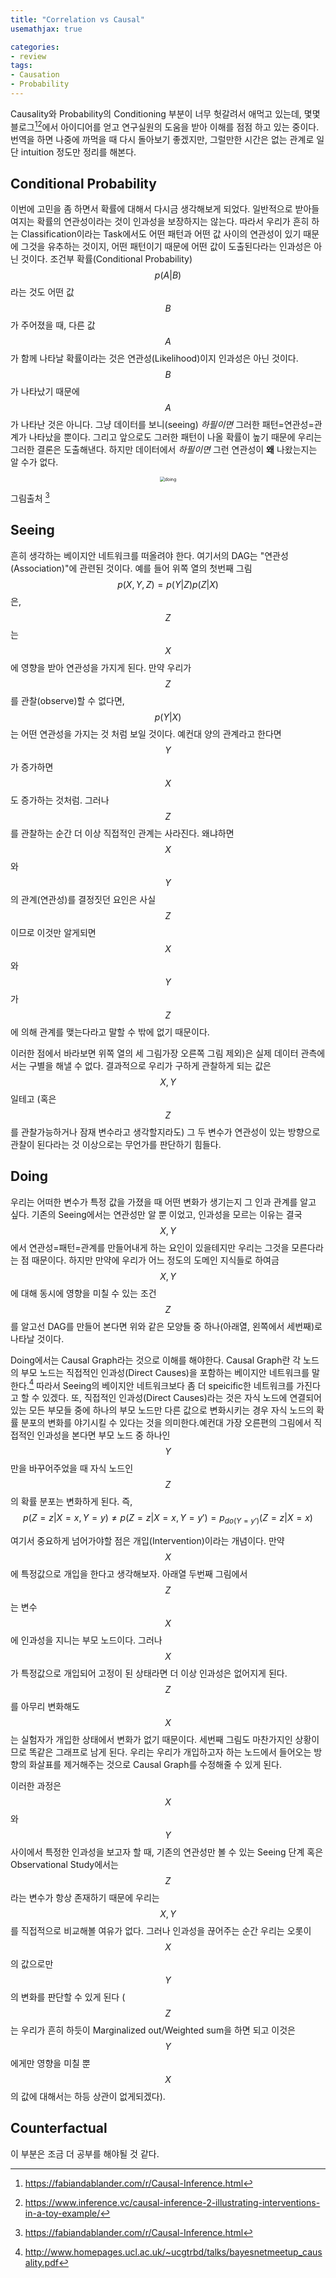 ```yaml
---
title: "Correlation vs Causal"
usemathjax: true

categories:
- review
tags:
- Causation
- Probability
---
```


Causality와 Probability의 Conditioning 부분이 너무 헛갈려서 애먹고 있는데, 몇몇 블로그[^1][^2]에서 아이디어를 얻고 연구실원의 도움을 받아 이해를 점점 하고 있는 중이다. 번역을 하면 나중에 까먹을 때 다시 돌아보기 좋겠지만, 그럴만한 시간은 없는 관계로 일단 intuition 정도만 정리를 해본다.



## Conditional Probability

이번에 고민을 좀 하면서 확률에 대해서 다시금 생각해보게 되었다. 일반적으로 받아들여지는 확률의 연관성이라는 것이 인과성을 보장하지는 않는다. 따라서 우리가 흔히 하는 Classification이라는 Task에서도 어떤 패턴과 어떤 값 사이의 연관성이 있기 때문에 그것을 유추하는 것이지, 어떤 패턴이기 때문에 어떤 값이 도출된다라는 인과성은 아닌 것이다. 조건부 확률(Conditional Probability) 
$$p(A|B)$$
라는 것도 어떤 값 $$B$$가 주어졌을 때, 다른 값 $$A$$가 함께 나타날 확률이라는 것은 연관성(Likelihood)이지 인과성은 아닌 것이다. $$B$$가 나타났기 때문에 $$A$$가 나타난 것은 아니다. 그냥 데이터를 보니(seeing) *하필이면* 그러한 패턴=연관성=관계가 나타났을 뿐이다. 그리고 앞으로도 그러한 패턴이 나올 확률이 높기 때문에 우리는 그러한 결론은 도출해낸다. 하지만 데이터에서 *하필이면* 그런 연관성이 **왜** 나왔는지는 알 수가 없다. 



<center><img src="/assets/images/2020-02-13-Correlation-Causal/doing.png" alt="doing" style="zoom:50%;" /></center>

그림출처 [^1]



## Seeing

흔히 생각하는 베이지안 네트워크를 떠올려야 한다. 여기서의 DAG는 "연관성(Association)"에 관련된 것이다. 예를 들어 위쪽 열의 첫번째 그림
$$p(X, Y, Z) = p(Y|Z)p(Z|X)$$
은, $$Z$$는 $$X$$에 영향을 받아 연관성을 가지게 된다. 만약 우리가 $$Z$$를 관찰(observe)할 수 없다면, $$p(Y|X)$$는 어떤 연관성을 가지는 것 처럼 보일 것이다. 예컨대 양의 관계라고 한다면 $$Y$$가 증가하면 $$X$$도 증가하는 것처럼. 그러나 $$Z$$를 관찰하는 순간 더 이상 직접적인 관계는 사라진다. 왜냐하면 $$X$$와 $$Y$$의 관계(연관성)를 결정짓던 요인은 사실 $$Z$$이므로 이것만 알게되면 $$X$$와 $$Y$$가 $$Z$$에 의해 관계를 맺는다라고 말할 수 밖에 없기 때문이다.

이러한 점에서 바라보면 위쪽 열의 세 그림가장 오른쪽 그림 제외)은 실제 데이터 관측에서는 구별을 해낼 수 없다. 결과적으로 우리가 구하게 관찰하게 되는 값은 $$X, Y$$일테고 (혹은 $$Z$$를 관찰가능하거나 잠재 변수라고 생각할지라도) 그 두 변수가 연관성이 있는 방향으로 관찰이 된다라는 것 이상으로는 무언가를 판단하기 힘들다.



## Doing

우리는 어떠한 변수가 특정 값을 가졌을 때 어떤 변화가 생기는지 그 인과 관계를 알고 싶다. 기존의 Seeing에서는 연관성만 알 뿐 이었고, 인과성을 모르는 이유는 결국 $$X, Y$$에서 연관성=패턴=관계를 만들어내게 하는 요인이 있을테지만 우리는 그것을 모른다라는 점 때문이다. 하지만 만약에 우리가 어느 정도의 도메인 지식들로 하여금 $$X, Y$$에 대해 동시에 영향을 미칠 수 있는 조건 $$Z$$를 알고선 DAG를 만들어 본다면 위와 같은 모양들 중 하나(아래열, 왼쪽에서 세번째)로 나타날 것이다.

Doing에서는 Causal Graph라는 것으로 이해를 해야한다. Causal Graph란 각 노드의 부모 노드는 직접적인 인과성(Direct Causes)을 포함하는 베이지안 네트워크를 말한다.[^3] 따라서 Seeing의 베이지안 네트워크보다 좀 더 speicific한 네트워크를 가진다고 할 수 있겠다. 또, 직접적인 인과성(Direct Causes)라는 것은 자식 노드에 연결되어 있는 모든 부모들 중에 하나의 부모 노드만 다른 값으로 변화시키는 경우 자식 노드의 확률 분포의 변화를 야기시킬 수 있다는 것을 의미한다.예컨대 가장 오른편의 그림에서 직접적인 인과성을 본다면 부모 노드 중 하나인 $$Y$$만을 바꾸어주었을 때 자식 노드인 $$Z$$의 확률 분포는 변화하게 된다. 즉, 
$$p(Z=z|X=x, Y=y) \neq p(Z=z|X=x, Y=y') = p_{do(Y=y')}(Z=z|X=x)$$



여기서 중요하게 넘어가야할 점은 개입(Intervention)이라는 개념이다. 만약 $$X$$에 특정값으로 개입을 한다고 생각해보자. 아래열 두번째 그림에서 $$Z$$는 변수 $$X$$에 인과성을 지니는 부모 노드이다. 그러나 $$X$$가 특정값으로 개입되어 고정이 된 상태라면 더 이상 인과성은 없어지게 된다. $$Z$$를 아무리 변화해도 $$X$$는 실험자가 개입한 상태에서 변화가 없기 때문이다. 세번째 그림도 마찬가지인 상황이므로 똑같은 그래프로 남게 된다. 우리는 우리가 개입하고자 하는 노드에서 들어오는 방향의 화살표를 제거해주는 것으로 Causal Graph를 수정해줄 수 있게 된다.

이러한 과정은 $$X$$와 $$Y$$ 사이에서 특정한 인과성을 보고자 할 때, 기존의 연관성만 볼 수 있는 Seeing 단계 혹은 Observational Study에서는 $$Z$$라는 변수가 항상 존재하기 때문에 우리는 $$X, Y$$를 직접적으로 비교해볼 여유가 없다. 그러나 인과성을 끊어주는 순간 우리는 오롯이 $$X$$의 값으로만 $$Y$$의 변화를 판단할 수 있게 된다 ($$Z$$는 우리가 흔히 하듯이 Marginalized out/Weighted sum을 하면 되고 이것은 $$Y$$에게만 영향을 미칠 뿐 $$X$$의 값에 대해서는 하등 상관이 없게되겠다).



## Counterfactual

이 부분은 조금 더 공부를 해야될 것 같다.



[^1]: https://fabiandablander.com/r/Causal-Inference.html
[^2]: https://www.inference.vc/causal-inference-2-illustrating-interventions-in-a-toy-example/
[^3]: http://www.homepages.ucl.ac.uk/~ucgtrbd/talks/bayesnetmeetup_causality.pdf